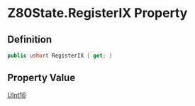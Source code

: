 # Z80State.RegisterIX Property
## Definition

```c#
public ushort RegisterIX { get; }
```

## Property Value

[UInt16](https://learn.microsoft.com/en-gb/dotnet/api/System.UInt16)

